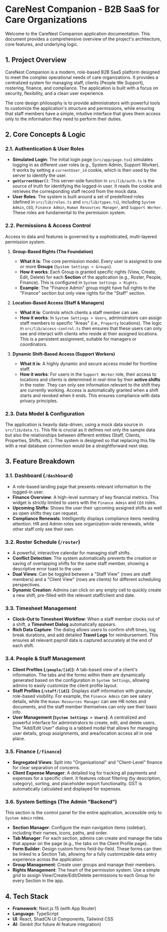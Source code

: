 
# CareNest Companion - B2B SaaS for Care Organizations

Welcome to the CareNest Companion application documentation. This document provides a comprehensive overview of the project's architecture, core features, and underlying logic.

## 1. Project Overview

CareNest Companion is a modern, role-based B2B SaaS platform designed to meet the complex operational needs of care organizations. It provides a centralized system for managing staff, clients (People We Support), rostering, finance, and compliance. The application is built with a focus on security, flexibility, and a clean user experience.

The core design philosophy is to provide administrators with powerful tools to customize the application's structure and permissions, while ensuring that staff members have a simple, intuitive interface that gives them access only to the information they need to perform their duties.

## 2. Core Concepts & Logic

### 2.1. Authentication & User Roles

- **Simulated Login**: The initial login page (`src/app/page.tsx`) simulates logging in as different user roles (e.g., System Admin, Support Worker). It works by setting a `currentUser_id` cookie, which is then used by the server to identify the user.
- **`getCurrentUser()`**: This server-side function in `src/lib/auth.ts` is the source of truth for identifying the logged-in user. It reads the cookie and retrieves the corresponding staff record from the mock data.
- **User Roles**: The system is built around a set of predefined roles (defined in `src/lib/roles.ts` and `src/lib/types.ts`), including `System Admin`, `CEO`, `Finance Admin`, `Human Resources Manager`, and `Support Worker`. These roles are fundamental to the permission system.

### 2.2. Permissions & Access Control

Access to data and features is governed by a sophisticated, multi-layered permission system.

1.  **Group-Based Rights (The Foundation)**
    -   **What it is**: The core permission model. Every user is assigned to one or more **Groups** (`System Settings > Groups`).
    -   **How it works**: Each Group is granted specific rights (View, Create, Edit, Delete) for each **Section** of the application (e.g., Roster, People, Finance). This is configured in `System Settings > Rights`.
    -   **Example**: The "Finance Admin" group might have full rights to the "Finance" section but only view rights for the "Staff" section.

2.  **Location-Based Access (Staff & Managers)**
    -   **What it is**: Controls which clients a staff member can see.
    -   **How it works**: In `System Settings > Users`, administrators can assign staff members to specific "Areas" (i.e., `Property` locations). The logic in `src/lib/access-control.ts` then ensures that these users can only see and interact with clients who reside at their assigned locations. This is a persistent assignment, suitable for managers or coordinators.

3.  **Dynamic Shift-Based Access (Support Workers)**
    -   **What it is**: A highly dynamic and secure access model for frontline staff.
    -   **How it works**: For users in the `Support Worker` role, their access to locations and clients is determined *in real-time* by their **active shifts** in the roster. They can only see information relevant to the shift they are currently working. Access is automatically granted when a shift starts and revoked when it ends. This ensures compliance with data privacy principles.

### 2.3. Data Model & Configuration

The application is heavily data-driven, using a mock data source in `src/lib/data.ts`. This file is crucial as it defines not only the sample data but also the relationships between different entities (Staff, Clients, Properties, Shifts, etc.). The system is designed so that replacing this file with a real database connection would be a straightforward next step.

## 3. Feature Breakdown

### 3.1. Dashboard (`/dashboard`)
- A role-based landing page that presents relevant information to the logged-in user.
- **Finance Overview**: A high-level summary of key financial metrics. This widget is strictly limited to users with the `Finance Admin` and `CEO` roles.
- **Upcoming Shifts**: Shows the user their upcoming assigned shifts as well as open shifts they can request.
- **Compliance Renewals**: Intelligently displays compliance items needing attention. HR and Admin roles see organization-wide renewals, while other staff only see their own.

### 3.2. Roster Schedule (`/roster`)
- A powerful, interactive calendar for managing staff shifts.
- **Conflict Detection**: The system automatically prevents the creation or saving of overlapping shifts for the same staff member, showing a descriptive error toast to the user.
- **Dual Views**: Can be toggled between a "Staff View" (rows are staff members) and a "Client View" (rows are clients) for different scheduling perspectives.
- **Dynamic Creation**: Admins can click on any empty cell to quickly create a new shift, pre-filled with the relevant staff/client and date.

### 3.3. Timesheet Management
- **Clock-Out to Timesheet Workflow**: When a staff member clocks out of a shift, a **Timesheet Dialog** automatically appears.
- **Rich Data Capture**: The dialog allows users to confirm shift times, log break durations, and add detailed **Travel Logs** for reimbursement. This ensures all relevant payroll data is captured accurately at the end of each shift.

### 3.4. People & Staff Management
- **Client Profiles (`/people/[id]`)**: A tab-based view of a client's information. The tabs and the forms within them are dynamically generated based on the configuration in `System Settings`, allowing admins to easily customize the client profile layout.
- **Staff Profiles (`/staff/[id]`)**: Displays staff information with granular, role-based visibility. For example, the `Finance Admin` can see salary details, while the `Human Resources Manager` can see HR notes and documents, and the staff member themselves can only see their basic info.
- **User Management (`System Settings > Users`)**: A centralized and powerful interface for administrators to create, edit, and delete users. The "Add/Edit User" dialog is a tabbed modal that allows for managing user details, group assignments, and area/location access all in one place.

### 3.5. Finance (`/finance`)
- **Segregated Views**: Split into "Organisational" and "Client-Level" finance for clear separation of concerns.
- **Client Expense Manager**: A detailed log for tracking all payments and expenses for a specific client. It features robust filtering (by description, category), sorting, and placeholder export functionality. GST is automatically calculated and displayed for expenses.

### 3.6. System Settings (The Admin "Backend")
This section is the control panel for the entire application, accessible only to `System Admin` roles.
- **Section Manager**: Configure the main navigation items (sidebar), including their names, icons, paths, and order.
- **Tab Manager**: For each section, admins can create and manage the tabs that appear on the page (e.g., the tabs on the Client Profile page).
- **Form Builder**: Design custom forms field-by-field. These forms can then be linked to a Section Tab, allowing for a fully customizable data entry experience across the application.
- **Group Management**: Create user groups and manage their members.
- **Rights Management**: The heart of the permission system. Use a simple grid to assign View/Create/Edit/Delete permissions to each Group for every Section in the app.

## 4. Tech Stack
- **Framework**: Next.js 15 (with App Router)
- **Language**: TypeScript
- **UI**: React, ShadCN UI Components, Tailwind CSS
- **AI**: Genkit (for future AI feature integration)
